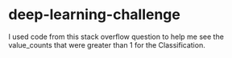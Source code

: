 # deep-learning-challenge

I used code from this stack overflow question to help me see the value_counts that were greater than 1 for the Classification.
